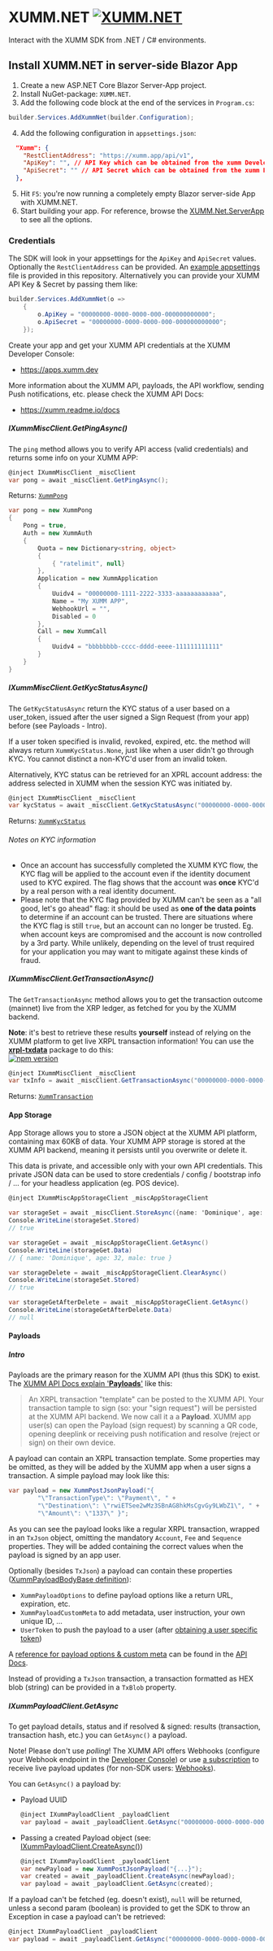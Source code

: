 # XUMM.NET [![XUMM.NET](https://github.com/DominiqueBlomsma/XUMM.Net/actions/workflows/dotnet.yml/badge.svg?branch=main)](https://github.com/DominiqueBlomsma/XUMM.Net/actions/workflows/dotnet.yml)
Interact with the XUMM SDK from .NET / C# environments.

## Install XUMM.NET in server-side Blazor App

1. Create a new ASP.NET Core Blazor Server-App project.
2. Install NuGet-package: `XUMM.NET`.
3. Add the following code block at the end of the services in `Program.cs`:

```c#
builder.Services.AddXummNet(builder.Configuration);
```

4. Add the following configuration in `appsettings.json`:

```json
  "Xumm": {
    "RestClientAddress": "https://xumm.app/api/v1",
    "ApiKey": "", // API Key which can be obtained from the xumm Developer Console.
    "ApiSecret": "" // API Secret which can be obtained from the xumm Developer Console.
  },
````

5. Hit `F5`: you're now running a completely empty Blazor server-side App with XUMM.NET. 
6. Start building your app. For reference, browse the [XUMM.Net.ServerApp](https://github.com/DominiqueBlomsma/XUMM.Net/tree/main/XUMM.Net.ServerApp) to see all the options.

### Credentials

The SDK will look in your appsettings for the `ApiKey` and `ApiSecret` values. Optionally the `RestClientAddress` can be provided. An [example appsettings](https://github.com/DominiqueBlomsma/XUMM.Net/blob/main/XUMM.Net.ServerApp/appsettings.json) file is provided in this repository. Alternatively you can provide your XUMM API Key & Secret by passing them like:

```C#
builder.Services.AddXummNet(o =>
    {
        o.ApiKey = "00000000-0000-0000-000-000000000000";
        o.ApiSecret = "00000000-0000-0000-000-000000000000";
    });
```

Create your app and get your XUMM API credentials at the XUMM Developer Console:

- https://apps.xumm.dev

More information about the XUMM API, payloads, the API workflow, sending Push notifications, etc. please check the XUMM API Docs: 

- https://xumm.readme.io/docs


##### IXummMiscClient.GetPingAsync()

The `ping` method allows you to verify API access (valid credentials) and returns some info on your XUMM APP:

```C#
@inject IXummMiscClient _miscClient
var pong = await _miscClient.GetPingAsync();
```

Returns: [`XummPong`](https://github.com/DominiqueBlomsma/XUMM.Net/blob/main/XUMM.Net/Models/Misc/XummPong.cs)
```C#
var pong = new XummPong
{
    Pong = true,
    Auth = new XummAuth
    {
        Quota = new Dictionary<string, object>
        {
            { "ratelimit", null}
        },
        Application = new XummApplication
        {
            Uuidv4 = "00000000-1111-2222-3333-aaaaaaaaaaaa",
            Name = "My XUMM APP",
            WebhookUrl = "",
            Disabled = 0
        },
        Call = new XummCall
        {
            Uuidv4 = "bbbbbbbb-cccc-dddd-eeee-111111111111"
        }
    }
}
```


##### IXummMiscClient.GetKycStatusAsync()

The `GetKycStatusAsync` return the KYC status of a user based on a user_token, issued after the
user signed a Sign Request (from your app) before (see Payloads - Intro).

If a user token specified is invalid, revoked, expired, etc. the method will always
return `XummKycStatus.None`, just like when a user didn't go through KYC. You cannot distinct a non-KYC'd user
from an invalid token.

Alternatively, KYC status can be retrieved for an XPRL account address: the address selected in
XUMM when the session KYC was initiated by.

```C#
@inject IXummMiscClient _miscClient
var kycStatus = await _miscClient.GetKycStatusAsync("00000000-0000-0000-0000-000000000000");
```

Returns: [`XummKycStatus`](https://github.com/DominiqueBlomsma/XUMM.Net/blob/main/XUMM.Net/Enums/XummKycStatus.cs)

###### Notes on KYC information

- Once an account has successfully completed the XUMM KYC flow, the KYC flag will be applied to the account even if the identity document used to KYC expired. The flag shows that the account was **once** KYC'd by a real person with a real identity document.
- Please note that the KYC flag provided by XUMM can't be seen as a "all good, let's go ahead" flag: it should be used as **one of the data points** to determine if an account can be trusted. There are situations where the KYC flag is still `true`, but an account can no longer be trusted. Eg. when account keys are compromised and the account is now controlled by a 3rd party. While unlikely, depending on the level of trust required for your application you may want to mitigate against these kinds of fraud.


##### IXummMiscClient.GetTransactionAsync()

The `GetTransactionAsync` method allows you to get the transaction outcome (mainnet)
live from the XRP ledger, as fetched for you by the XUMM backend.

**Note**: it's best to retrieve these results **yourself** instead of relying on the XUMM platform to get live XRPL transaction information! You can use the **[xrpl-txdata](https://www.npmjs.com/package/xrpl-txdata)** package to do this:  
[![npm version](https://badge.fury.io/js/xrpl-txdata.svg)](https://www.npmjs.com/xrpl-txdata)

```C#
@inject IXummMiscClient _miscClient
var txInfo = await _miscClient.GetTransactionAsync("00000000-0000-0000-0000-000000000000");
```

Returns: [`XummTransaction`](https://github.com/DominiqueBlomsma/XUMM.Net/blob/main/XUMM.Net/Models/Misc/XummTransaction.cs)


#### App Storage

App Storage allows you to store a JSON object at the XUMM API platform, containing max 60KB of data.
Your XUMM APP storage is stored at the XUMM API backend, meaning it persists until you overwrite or delete it.

This data is private, and accessible only with your own API credentials. This private JSON data can be used to store credentials / config / bootstrap info / ... for your headless application (eg. POS device).

```C#
@inject IXummMiscAppStorageClient _miscAppStorageClient

var storageSet = await _miscClient.StoreAsync({name: 'Dominique', age: 32, male: true});
Console.WriteLine(storageSet.Stored)
// true

var storageGet = await _miscAppStorageClient.GetAsync()
Console.WriteLine(storageGet.Data)
// { name: 'Dominique', age: 32, male: true }

var storageDelete = await _miscAppStorageClient.ClearAsync()
Console.WriteLine(storageSet.Stored)
// true

var storageGetAfterDelete = await _miscAppStorageClient.GetAsync()
Console.WriteLine(storageGetAfterDelete.Data)
// null
```


#### Payloads

##### Intro

Payloads are the primary reason for the XUMM API (thus this SDK) to exist. The [XUMM API Docs explain '**Payloads**'](https://xumm.readme.io/docs/introduction) like this:

>  An XRPL transaction "template" can be posted to the XUMM API. Your transaction tample to sign (so: your "sign request") will be persisted at the XUMM API backend. We now call it a  a **Payload**. XUMM app user(s) can open the Payload (sign request) by scanning a QR code, opening deeplink or receiving push notification and resolve (reject or sign) on their own device.

A payload can contain an XRPL transaction template. Some properties may be omitted, as they will be added by the XUMM app when a user signs a transaction. A simple payload may look like this:

```C#
var payload = new XummPostJsonPayload("{ 
        "\"TransactionType\": \"Payment\", " + 
        "\"Destination\": \"rwiETSee2wMz3SBnAG8hkMsCgvGy9LWbZ1\", " + 
        "\"Amount\": \"1337\" }";
```

As you can see the payload looks like a regular XRPL transaction, wrapped in an `TxJson` object, omitting the mandatory `Account`, `Fee` and `Sequence` properties. They will be added containing the correct values when the payload is signed by an app user.

Optionally (besides `TxJson`) a payload can contain these properties ([XummPayloadBodyBase definition](https://github.com/DominiqueBlomsma/XUMM.Net/blob/main/XUMM.Net/Models/Payload/XummPayloadBodyBase.cs)):

- `XummPayloadOptions` to define payload options like a return URL, expiration, etc.
- `XummPayloadCustomMeta` to add metadata, user instruction, your own unique ID, ...
- `UserToken` to push the payload to a user (after [obtaining a user specific token](https://xumm.readme.io/docs/pushing-sign-requests))

A [reference for payload options & custom meta](https://xumm.readme.io/reference/post-payload) can be found in the [API Docs](https://xumm.readme.io/reference/post-payload).

Instead of providing a `TxJson` transaction, a transaction formatted as HEX blob (string) can be provided in a `TxBlob` property.

##### IXummPayloadClient.GetAsync

To get payload details, status and if resolved & signed: results (transaction, transaction hash, etc.) you can `GetAsync()` a payload.

Note! Please don't use _polling_! The XUMM API offers Webhooks (configure your Webhook endpoint in the [Developer Console](https://apps.xumm.dev)) or use [a subscription](#payload-subscriptions-live-updates) to receive live payload updates (for non-SDK users: [Webhooks](https://xumm.readme.io/docs/payload-status)).

You can `GetAsync()` a payload by:
- Payload UUID  
  ```C#
  @inject IXummPayloadClient _payloadClient
  var payload = await _payloadClient.GetAsync("00000000-0000-0000-0000-000000000000");
  ```

- Passing a created Payload object (see: [IXummPayloadClient.CreateAsync()](#sdkpayloadcreate))  
  ```C#
  @inject IXummPayloadClient _payloadClient
  var newPayload = new XummPostJsonPayload("{...}");
  var created = await _payloadClient.CreateAsync(newPayload);
  var payload = await _payloadClient.GetAsync(created);
  ```

If a payload can't be fetched (eg. doesn't exist), `null` will be returned, unless a second param (boolean) is provided to get the SDK to throw an Exception in case a payload can't be retrieved:

```C#
@inject IXummPayloadClient _payloadClient
var payload = await _payloadClient.GetAsync("00000000-0000-0000-0000-000000000000", true);
```

